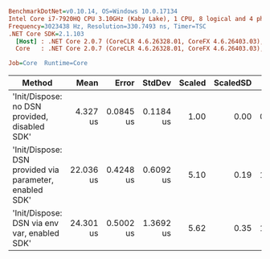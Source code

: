 ``` ini

BenchmarkDotNet=v0.10.14, OS=Windows 10.0.17134
Intel Core i7-7920HQ CPU 3.10GHz (Kaby Lake), 1 CPU, 8 logical and 4 physical cores
Frequency=3023438 Hz, Resolution=330.7493 ns, Timer=TSC
.NET Core SDK=2.1.103
  [Host] : .NET Core 2.0.7 (CoreCLR 4.6.26328.01, CoreFX 4.6.26403.03), 64bit RyuJIT
  Core   : .NET Core 2.0.7 (CoreCLR 4.6.26328.01, CoreFX 4.6.26403.03), 64bit RyuJIT

Job=Core  Runtime=Core  

```
|                                                  Method |      Mean |     Error |    StdDev | Scaled | ScaledSD |  Gen 0 |  Gen 1 | Allocated |
|-------------------------------------------------------- |----------:|----------:|----------:|-------:|---------:|-------:|-------:|----------:|
|           &#39;Init/Dispose: no DSN provided, disabled SDK&#39; |  4.327 us | 0.0845 us | 0.1184 us |   1.00 |     0.00 | 0.1678 |      - |     720 B |
| &#39;Init/Dispose: DSN provided via parameter, enabled SDK&#39; | 22.036 us | 0.4248 us | 0.6092 us |   5.10 |     0.19 | 1.2817 | 0.0610 |    5910 B |
|            &#39;Init/Dispose: DSN via env var, enabled SDK&#39; | 24.301 us | 0.5002 us | 1.3692 us |   5.62 |     0.35 | 1.2817 | 0.0610 |    5910 B |

